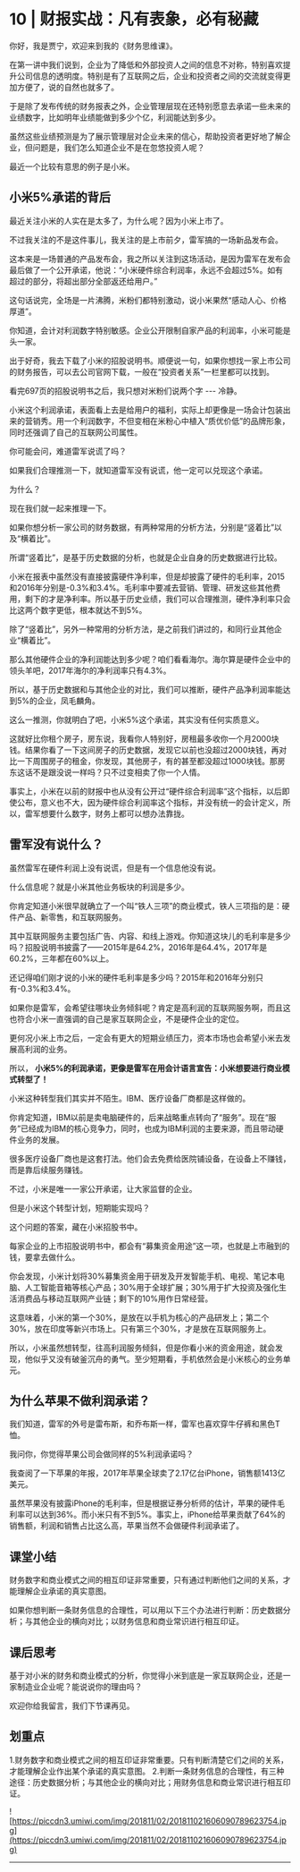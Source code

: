 # 10 | 财报实战：凡有表象，必有秘藏

你好，我是贾宁，欢迎来到我的《财务思维课》。

在第一讲中我们说到，企业为了降低和外部投资人之间的信息不对称，特别喜欢提升公司信息的透明度。特别是有了互联网之后，企业和投资者之间的交流就变得更加方便了，说的自然也就多了。

于是除了发布传统的财务报表之外，企业管理层现在还特别愿意去承诺一些未来的业绩数字，比如明年业绩能做到多少个亿，利润能达到多少。

虽然这些业绩预测是为了展示管理层对企业未来的信心，帮助投资者更好地了解企业，但问题是，我们怎么知道企业不是在忽悠投资人呢？

最近一个比较有意思的例子是小米。

## 小米5%承诺的背后

最近关注小米的人实在是太多了，为什么呢？因为小米上市了。

不过我关注的不是这件事儿，我关注的是上市前夕，雷军搞的一场新品发布会。

这本来是一场普通的产品发布会，我之所以关注到这场活动，是因为雷军在发布会最后做了一个公开承诺，他说：“小米硬件综合利润率，永远不会超过5%。如有超过的部分，将超出部分全部返还给用户。”

这句话说完，全场是一片沸腾，米粉们都特别激动，说小米果然“感动人心、价格厚道”。

你知道，会计对利润数字特别敏感。企业公开限制自家产品的利润率，小米可能是头一家。

出于好奇，我去下载了小米的招股说明书。顺便说一句，如果你想找一家上市公司的财务报告，可以去公司官网下载，一般在“投资者关系”一栏里都可以找到。

看完697页的招股说明书之后，我只想对米粉们说两个字 --- 冷静。

小米这个利润承诺，表面看上去是给用户的福利，实际上却更像是一场会计包装出来的营销秀。用一个利润数字，不但变相在米粉心中植入“质优价低”的品牌形象，同时还强调了自己的互联网公司属性。

你可能会问，难道雷军说谎了吗？

如果我们合理推测一下，就知道雷军没有说谎，他一定可以兑现这个承诺。

为什么？

现在我们就一起来推理一下。

如果你想分析一家公司的财务数据，有两种常用的分析方法，分别是“竖着比”以及“横着比”。

所谓“竖着比”，是基于历史数据的分析，也就是企业自身的历史数据进行比较。

小米在报表中虽然没有直接披露硬件净利率，但是却披露了硬件的毛利率，2015和2016年分别是-0.3%和3.4%。毛利率中要减去营销、管理、研发这些其他费用，剩下的才是净利率。所以基于历史业绩，我们可以合理推测，硬件净利率只会比这两个数字更低，根本就达不到5%。

除了“竖着比”，另外一种常用的分析方法，是之前我们讲过的，和同行业其他企业“横着比”。

那么其他硬件企业的净利润能达到多少呢？咱们看看海尔。海尔算是硬件企业中的领头羊吧，2017年海尔的净利润率只有4.3%。

所以，基于历史数据和与其他企业的对比，我们可以推断，硬件产品净利润率能达到5%的企业，凤毛麟角。

这么一推测，你就明白了吧，小米5%这个承诺，其实没有任何实质意义。

这就好比你租个房子，房东说，我看你人特别好，房租最多收你一个月2000块钱。结果你看了一下这间房子的历史数据，发现它以前也没超过2000块钱，再对比一下周围房子的租金，你发现，其他房子，有的甚至都没超过1000块钱。那房东这话不是跟没说一样吗？只不过变相卖了你一个人情。

事实上，小米在以前的财报中也从没有公开过“硬件综合利润率”这个指标，以后即使公布，意义也不大，因为硬件综合利润率这个指标，并没有统一的会计定义，所以，雷军想要什么数字，财务上都可以想办法靠拢。

## 雷军没有说什么？

虽然雷军在硬件利润上没有说谎，但是有一个信息他没有说。

什么信息呢？就是小米其他业务板块的利润是多少。

你肯定知道小米很早就确立了一个叫“铁人三项”的商业模式，铁人三项指的是：硬件产品、新零售，和互联网服务。

其中互联网服务主要包括广告、内容、和线上游戏。你知道这块儿的毛利率是多少吗？招股说明书披露了——2015年是64.2%，2016年是64.4%，2017年是60.2%，三年都在60%以上。

还记得咱们刚才说的小米的硬件毛利率是多少吗？2015年和2016年分别只有-0.3%和3.4%。

如果你是雷军，会希望往哪块业务倾斜呢？肯定是高利润的互联网服务啊，而且这也符合小米一直强调的自己是家互联网企业，不是硬件企业的定位。

更何况小米上市之后，一定会有更大的短期业绩压力，资本市场也会希望小米去发展高利润的业务。

所以， **小米5%的利润承诺，更像是雷军在用会计语言宣告：小米想要进行商业模式转型了！**

小米这种转型我们其实并不陌生。IBM、医疗设备厂商都是这样做的。

你肯定知道，IBM以前是卖电脑硬件的，后来战略重点转向了“服务”。现在“服务”已经成为IBM的核心竞争力，同时，也成为IBM利润的主要来源，而且带动硬件业务的发展。

很多医疗设备厂商也是这套打法。他们会去免费给医院铺设备，在设备上不赚钱，而是靠后续服务赚钱。

不过，小米是唯一一家公开承诺，让大家监督的企业。

但是小米这个转型计划，短期能实现吗？

这个问题的答案，藏在小米招股书中。

每家企业的上市招股说明书中，都会有“募集资金用途”这一项，也就是上市融到的钱，要拿去做什么。

你会发现，小米计划将30%募集资金用于研发及开发智能手机、电视、笔记本电脑、人工智能音箱等核心产品；30%用于全球扩展；30%用于扩大投资及强化生活消费品与移动互联网产业链；剩下的10%用作日常经营。

这意味着，小米的第一个30%，是放在以手机为核心的产品研发上；第二个30%，放在印度等新兴市场上。只有第三个30%，才是放在互联网服务上。

所以，小米虽然想转型，往高利润服务倾斜，但是你看小米的资金用途，就会发现，他似乎又没有破釜沉舟的勇气。至少短期看，手机依然会是小米核心的业务单元。

## 为什么苹果不做利润承诺？

我们知道，雷军的外号是雷布斯，和乔布斯一样，雷军也喜欢穿牛仔裤和黑色T恤。

我问你，你觉得苹果公司会做同样的5%利润承诺吗？

我查阅了一下苹果的年报，2017年苹果全球卖了2.17亿台iPhone，销售额1413亿美元。

虽然苹果没有披露iPhone的毛利率，但是根据证券分析师的估计，苹果的硬件毛利率可以达到36%。而小米只有不到5%。事实上，iPhone给苹果贡献了64%的销售额，利润和销售占比这么高，苹果当然不会做硬件利润承诺了。

## 课堂小结

财务数字和商业模式之间的相互印证非常重要，只有通过判断他们之间的关系，才能理解企业承诺的真实意图。

如果你想判断一条财务信息的合理性，可以用以下三个办法进行判断：历史数据分析；与其他企业的横向对比；以财务信息和商业常识进行相互印证。

## 课后思考

基于对小米的财务和商业模式的分析，你觉得小米到底是一家互联网企业，还是一家制造业企业呢？能说说你的理由吗？

欢迎你给我留言，我们下节课再见。

## 划重点

1.财务数字和商业模式之间的相互印证非常重要。只有判断清楚它们之间的关系，才能理解企业作出某个承诺的真实意图。
2.判断一条财务信息的合理性，有三种途径：历史数据分析；与其他企业的横向对比；用财务信息和商业常识进行相互印证。
 

![https://piccdn3.umiwi.com/img/201811/02/201811021606090789623754.jpg](https://piccdn3.umiwi.com/img/201811/02/201811021606090789623754.jpg)

---
